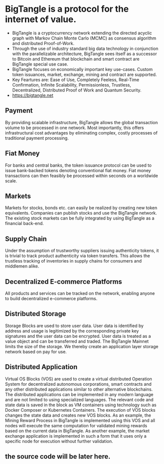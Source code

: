 # BigTangle is a protocol for the internet of value.

 * BigTangle is a cryptocurrency network extending the directed acyclic graph with Markov Chain Monte Carlo (MCMC) 
as consensus algorithm and distributed Proof-of-Work. 
 * Through the use of industry standard big data technology in conjunction with the parallelizable architecture, 
BigTangle sees itself as a successor to Bitcoin and Ethereum that blockchain and smart contract are BigTangle special use case.  
 * BigTangle focuses on economically important key use-cases. Custom token issuances, market, exchange, mining and contract are supported.
 * Key Feartures are: Ease of Use, Completely Feeless, Real-Time Confirmation, Infinite Scalability, Permissionless, Trustless, Decentralized, Distributed Proof of Work and Quantum Security. 
  * https://bigtangle.net


## Payment

By providing scalable infrastructure, BigTangle allows the global transaction volume to be processed in one network. 
Most importantly, this offers infrastructural cost advantages by eliminating complex, 
costly processes of traditional payment processing.

## Fiat Money
For banks and central banks, the token issuance protocol can be used to issue bank-backed tokens denoting conventional fiat money. Fiat money transactions can then feasibly be processed within seconds on a worldwide scale.

## Markets

Markets for stocks, bonds etc. can easily be realized by creating new token equivalents. Companies can publish stocks and use the BigTangle network. The existing stock markets can be fully integrated by using BigTangle as a financial back-end.

## Supply Chain
Under the assumption of trustworthy suppliers issuing authenticity tokens, it is trivial to track product authenticity via token transfers. This allows the trustless tracking of inventories in supply chains for consumers and middlemen alike.

## Decentralized E-commerce Platforms

All products and services can be tracked on the network, enabling anyone to build decentralized e-commerce platforms.

## Distributed Storage

Storage Blocks are used to store user data.
User data is identified by address and usage is legitimized by the corresponding private
key signatures and the user data can be encrypted. User data is treated as a value object
and can be transferred and traded. The BigTangle Mainnet limits the size of the storage.
We thereby create an application layer storage
network based on pay for use.

## Distributed Application

Virtual OS Blocks (VOS) are used to create
a virtual distributed Operation System for decentralized autonomous corporations, smart
contracts and any other distributed applications similar to other alternative blockchains. The distributed applications can be
implemented in any modern language and
are not limited to using specialized languages.
The relevant code and state data is saved
in the block as VM containers using technology such as Docker Composer  or Kubernetes Containers. The execution of VOS blocks changes the state data and creates new
VOS blocks. As an example, the Mining Reward Process in BigTangle is implemented using this VOS and all nodes will execute the
same computation for validated mining rewards based on the current data in BigTangle.
As another example, the market exchange application is implemented in such a form that
it uses only a specific node for execution without further validation.

## the source code will be later here. 